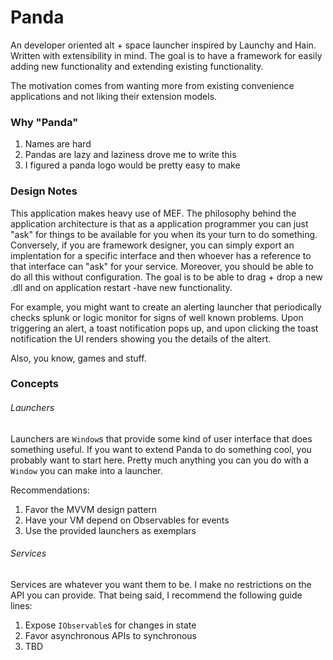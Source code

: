 # Panda
An developer oriented alt + space launcher inspired by Launchy and Hain. Written with extensibility in mind.
The goal is to have a framework for easily adding new functionality and extending existing functionality.

The motivation comes from wanting more from existing convenience applications and not liking their extension models.

### Why "Panda"
1. Names are hard
1. Pandas are lazy and laziness drove me to write this
1. I figured a panda logo would be pretty easy to make

### Design Notes
This application makes heavy use of MEF. The philosophy behind the application architecture is that as a
application programmer you can just "ask" for things to be available for you when its your turn to do something.
Conversely, if you are framework designer, you can simply export an implentation for a specific interface and then
whoever has a reference to that interface can "ask" for your service. Moreover, you should be able to do all this
without configuration. The goal is to be able to drag + drop a new .dll and on application restart -have new functionality.

For example, you might want to create an alerting launcher that periodically checks splunk or logic monitor
for signs of well known problems. Upon triggering an alert, a toast notification pops up, and upon clicking the 
toast notification the UI renders showing you the details of the altert.

Also, you know, games and stuff.

### Concepts
###### Launchers
Launchers are `Window`s that provide some kind of user interface that does something useful. If you want to extend 
Panda to do something cool, you probably want to start here. Pretty much anything you can you do with a `Window`
you can make into a launcher.

Recommendations:
1. Favor the MVVM design pattern
1. Have your VM depend on Observables for events
1. Use the provided launchers as exemplars


###### Services
Services are whatever you want them to be. I make no restrictions on the API you can provide. That being said,
I recommend the following guide lines:

1. Expose `IObservable`s for changes in state
1. Favor asynchronous APIs to synchronous
1. TBD